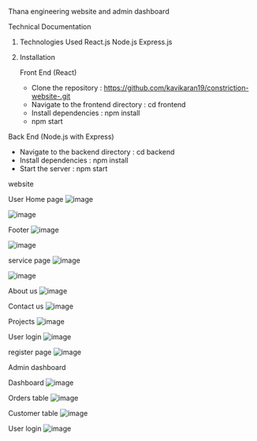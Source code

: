 Thana engineering website and admin dashboard 

Technical Documentation
1. Technologies Used
    React.js
    Node.js
    Express.js

2. Installation
   
   Front End (React)

   * Clone the repository : https://github.com/kavikaran19/constriction-website-.git
   * Navigate to the frontend directory : cd frontend
   * Install dependencies : npm install
   * npm start
  
  Back End (Node.js with Express)
   * Navigate to the backend directory : cd backend
   * Install dependencies : npm install
   * Start the server : npm start

website 

User Home page 
![image](https://github.com/kavikaran19/constriction-website-/assets/125209177/a24bd468-2fb5-43c4-95cb-86f4a2e4d566)

![image](https://github.com/kavikaran19/constriction-website-/assets/125209177/c40eb8c9-4aa3-41ef-9a4f-30b06172d8c2)

Footer 
![image](https://github.com/kavikaran19/constriction-website-/assets/125209177/1821e1b4-f936-4391-8dad-3f3c543a551f)

![image](https://github.com/kavikaran19/constriction-website-/assets/125209177/4f596798-7ffc-41c1-87ae-803bea9b2650)

service page 
![image](https://github.com/kavikaran19/constriction-website-/assets/125209177/49a296e6-78e5-4312-9f14-dc86333fa84f)

![image](https://github.com/kavikaran19/constriction-website-/assets/125209177/f7bb5ebc-7812-48af-b009-a8f6c4457a7f)

About us 
![image](https://github.com/kavikaran19/constriction-website-/assets/125209177/a898bcb8-8403-43cc-aa11-e1ae52eeb544)

Contact us 
![image](https://github.com/kavikaran19/constriction-website-/assets/125209177/53e114ba-bf29-4dc5-9c3f-369d2b6e5348)

Projects 
![image](https://github.com/kavikaran19/constriction-website-/assets/125209177/10a600a3-387e-45d9-9f14-d27f2140eb22)

User login 
![image](https://github.com/kavikaran19/constriction-website-/assets/125209177/1e6c8780-19bb-4e63-9fc2-e6135da396e1)

register page 
![image](https://github.com/kavikaran19/constriction-website-/assets/125209177/dc09ce61-3b22-4c99-a027-b2ed59aa838a)


Admin dashboard

Dashboard
![image](https://github.com/kavikaran19/constriction-website-/assets/125209177/f966aa57-5f15-4b89-8004-406668599e63)
   
Orders table 
![image](https://github.com/kavikaran19/constriction-website-/assets/125209177/5a8a4352-707c-41a5-99c1-8cef5fc023e3)

Customer table 
![image](https://github.com/kavikaran19/constriction-website-/assets/125209177/c82243c4-b4f3-4323-9d33-62fe4fd56020)

User login
![image](https://github.com/kavikaran19/constriction-website-/assets/125209177/366668ab-bf9c-4a73-a480-07eedf384817)


